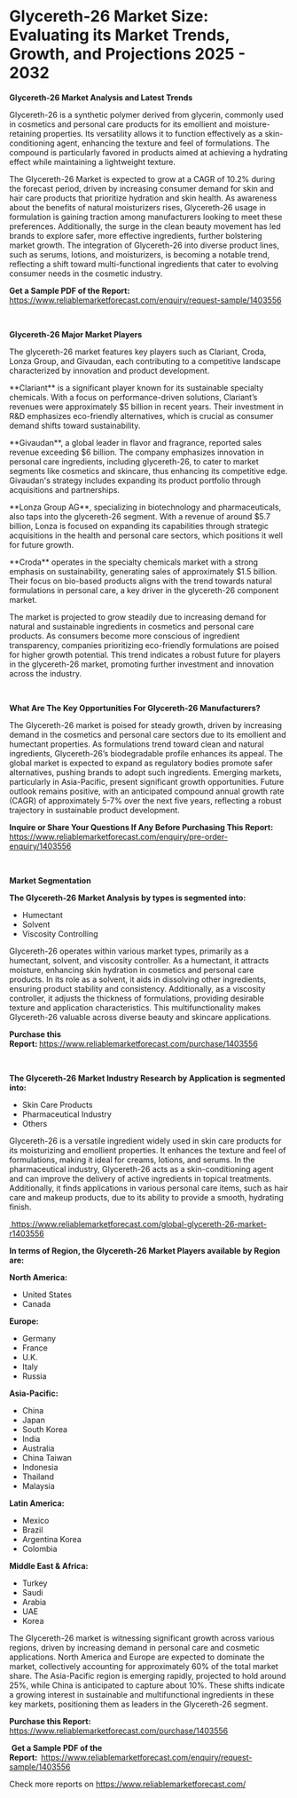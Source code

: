 <p><h1>Glycereth-26 Market Size: Evaluating its Market Trends, Growth, and Projections 2025 - 2032</h1></p><p><strong>Glycereth-26 Market Analysis and Latest Trends</strong></p>
<p><p>Glycereth-26 is a synthetic polymer derived from glycerin, commonly used in cosmetics and personal care products for its emollient and moisture-retaining properties. Its versatility allows it to function effectively as a skin-conditioning agent, enhancing the texture and feel of formulations. The compound is particularly favored in products aimed at achieving a hydrating effect while maintaining a lightweight texture.</p><p>The Glycereth-26 Market is expected to grow at a CAGR of 10.2% during the forecast period, driven by increasing consumer demand for skin and hair care products that prioritize hydration and skin health. As awareness about the benefits of natural moisturizers rises, Glycereth-26 usage in formulation is gaining traction among manufacturers looking to meet these preferences. Additionally, the surge in the clean beauty movement has led brands to explore safer, more effective ingredients, further bolstering market growth. The integration of Glycereth-26 into diverse product lines, such as serums, lotions, and moisturizers, is becoming a notable trend, reflecting a shift toward multi-functional ingredients that cater to evolving consumer needs in the cosmetic industry.</p></p>
<p><strong>Get a Sample PDF of the Report:&nbsp;</strong> <a href="https://www.reliablemarketforecast.com/enquiry/request-sample/1403556?utm_campaign=1893&utm_medium=2&utm_source=Github&utm_content=ia&utm_term=13012025&utm_id=glycereth-26">https://www.reliablemarketforecast.com/enquiry/request-sample/1403556</a></p>
<p>&nbsp;</p>
<p><strong>Glycereth-26 Major Market Players</strong></p>
<p><p>The glycereth-26 market features key players such as Clariant, Croda, Lonza Group, and Givaudan, each contributing to a competitive landscape characterized by innovation and product development. </p><p>**Clariant** is a significant player known for its sustainable specialty chemicals. With a focus on performance-driven solutions, Clariant’s revenues were approximately $5 billion in recent years. Their investment in R&D emphasizes eco-friendly alternatives, which is crucial as consumer demand shifts toward sustainability.</p><p>**Givaudan**, a global leader in flavor and fragrance, reported sales revenue exceeding $6 billion. The company emphasizes innovation in personal care ingredients, including glycereth-26, to cater to market segments like cosmetics and skincare, thus enhancing its competitive edge. Givaudan's strategy includes expanding its product portfolio through acquisitions and partnerships.</p><p>**Lonza Group AG**, specializing in biotechnology and pharmaceuticals, also taps into the glycereth-26 segment. With a revenue of around $5.7 billion, Lonza is focused on expanding its capabilities through strategic acquisitions in the health and personal care sectors, which positions it well for future growth.</p><p>**Croda** operates in the specialty chemicals market with a strong emphasis on sustainability, generating sales of approximately $1.5 billion. Their focus on bio-based products aligns with the trend towards natural formulations in personal care, a key driver in the glycereth-26 component market.</p><p>The market is projected to grow steadily due to increasing demand for natural and sustainable ingredients in cosmetics and personal care products. As consumers become more conscious of ingredient transparency, companies prioritizing eco-friendly formulations are poised for higher growth potential. This trend indicates a robust future for players in the glycereth-26 market, promoting further investment and innovation across the industry.</p></p>
<p>&nbsp;</p>
<p><strong>What Are The Key Opportunities For Glycereth-26 Manufacturers?</strong></p>
<p><p>The Glycereth-26 market is poised for steady growth, driven by increasing demand in the cosmetics and personal care sectors due to its emollient and humectant properties. As formulations trend toward clean and natural ingredients, Glycereth-26’s biodegradable profile enhances its appeal. The global market is expected to expand as regulatory bodies promote safer alternatives, pushing brands to adopt such ingredients. Emerging markets, particularly in Asia-Pacific, present significant growth opportunities. Future outlook remains positive, with an anticipated compound annual growth rate (CAGR) of approximately 5-7% over the next five years, reflecting a robust trajectory in sustainable product development.</p></p>
<p><strong>Inquire or Share Your Questions If Any Before Purchasing This Report:</strong> <a href="https://www.reliablemarketforecast.com/enquiry/pre-order-enquiry/1403556?utm_campaign=1893&utm_medium=2&utm_source=Github&utm_content=ia&utm_term=13012025&utm_id=glycereth-26">https://www.reliablemarketforecast.com/enquiry/pre-order-enquiry/1403556</a></p>
<p>&nbsp;</p>
<p><strong>Market Segmentation</strong></p>
<p><strong>The Glycereth-26 Market Analysis by types is segmented into:</strong></p>
<p><ul><li>Humectant</li><li>Solvent</li><li>Viscosity Controlling</li></ul></p>
<p><p>Glycereth-26 operates within various market types, primarily as a humectant, solvent, and viscosity controller. As a humectant, it attracts moisture, enhancing skin hydration in cosmetics and personal care products. In its role as a solvent, it aids in dissolving other ingredients, ensuring product stability and consistency. Additionally, as a viscosity controller, it adjusts the thickness of formulations, providing desirable texture and application characteristics. This multifunctionality makes Glycereth-26 valuable across diverse beauty and skincare applications.</p></p>
<p><strong>Purchase this Report:&nbsp;</strong><a href="https://www.reliablemarketforecast.com/purchase/1403556?utm_campaign=1893&utm_medium=2&utm_source=Github&utm_content=ia&utm_term=13012025&utm_id=glycereth-26">https://www.reliablemarketforecast.com/purchase/1403556</a></p>
<p>&nbsp;</p>
<p><strong>The Glycereth-26 Market Industry Research by Application is segmented into:</strong></p>
<p><ul><li>Skin Care Products</li><li>Pharmaceutical Industry</li><li>Others</li></ul></p>
<p><p>Glycereth-26 is a versatile ingredient widely used in skin care products for its moisturizing and emollient properties. It enhances the texture and feel of formulations, making it ideal for creams, lotions, and serums. In the pharmaceutical industry, Glycereth-26 acts as a skin-conditioning agent and can improve the delivery of active ingredients in topical treatments. Additionally, it finds applications in various personal care items, such as hair care and makeup products, due to its ability to provide a smooth, hydrating finish.</p></p>
<p><a href="https://www.reliablemarketforecast.com/global-glycereth-26-market-r1403556?utm_campaign=1893&utm_medium=2&utm_source=Github&utm_content=ia&utm_term=13012025&utm_id=glycereth-26">&nbsp;https://www.reliablemarketforecast.com/global-glycereth-26-market-r1403556</a></p>
<p><strong>In terms of Region, the Glycereth-26 Market Players available by Region are:</strong></p>
<p>
    <p> <strong> North America: </strong>
        <ul>
            <li>United States</li>
            <li>Canada</li>
        </ul>
        </p> 
    <p> <strong> Europe: </strong>
        <ul>
            <li>Germany</li>
            <li>France</li>
            <li>U.K.</li>
            <li>Italy</li>
            <li>Russia</li>
        </ul>
        </p> 
    <p> <strong> Asia-Pacific: </strong>
        <ul>
            <li>China</li>
            <li>Japan</li>
            <li>South Korea</li>
            <li>India</li>
            <li>Australia</li>
            <li>China Taiwan</li>
            <li>Indonesia</li>
            <li>Thailand</li>
            <li>Malaysia</li>
        </ul>
        </p> 
    <p> <strong> Latin America: </strong>
        <ul>
            <li>Mexico</li>
            <li>Brazil</li>
            <li>Argentina Korea</li>
            <li>Colombia</li>
        </ul>
        </p> 
    <p> <strong> Middle East & Africa: </strong>
        <ul>
            <li>Turkey</li>
            <li>Saudi</li>
            <li>Arabia</li>
            <li>UAE</li>
            <li>Korea</li>
        </ul>
    </p>
    </p>
<p><p>The Glycereth-26 market is witnessing significant growth across various regions, driven by increasing demand in personal care and cosmetic applications. North America and Europe are expected to dominate the market, collectively accounting for approximately 60% of the total market share. The Asia-Pacific region is emerging rapidly, projected to hold around 25%, while China is anticipated to capture about 10%. These shifts indicate a growing interest in sustainable and multifunctional ingredients in these key markets, positioning them as leaders in the Glycereth-26 segment.</p></p>
<p><strong>Purchase this Report: </strong><a href="https://www.reliablemarketforecast.com/purchase/1403556?utm_campaign=1893&utm_medium=2&utm_source=Github&utm_content=ia&utm_term=13012025&utm_id=glycereth-26">https://www.reliablemarketforecast.com/purchase/1403556</a></p>
<p>&nbsp;<strong>Get a Sample PDF of the Report:&nbsp;&nbsp;</strong><a href="https://www.reliablemarketforecast.com/enquiry/request-sample/1403556?utm_campaign=1893&utm_medium=2&utm_source=Github&utm_content=ia&utm_term=13012025&utm_id=glycereth-26">https://www.reliablemarketforecast.com/enquiry/request-sample/1403556</a></p>
<p><strong></strong></p>
<p>Check more reports on <a href="https://www.reliablemarketforecast.com/?utm_campaign=1893&utm_medium=2&utm_source=Github&utm_content=ia&utm_term=13012025&utm_id=glycereth-26">https://www.reliablemarketforecast.com/</a></p>